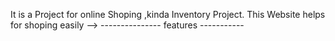 It is a Project for online Shoping ,kinda Inventory Project.
This Website helps for shoping easily --> 
--------------- features -----------
